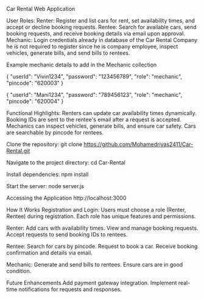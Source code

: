Car Rental Web Application

User Roles:
Renter: Register and list cars for rent, set availability times, and accept or decline booking requests.
Rentee: Search for available cars, send booking requests, and receive booking details via email upon approval.
Mechanic: Login credentials already in database of the Car Rental Company he is not required to register since he is company employee, inspect vehicles, generate bills, and send bills to rentees.

Example mechanic details to add in the Mechanic collection

{
  "userId": "Vivin1234",
  "password": "123456789",
  "role": "mechanic",
  "pincode": "620003"
}

{
  "userId": "Mani1234",
  "password": "789456123",
  "role": "mechanic",
  "pincode": "620004"
}

Functional Highlights:
Renters can update car availability times dynamically.
Booking IDs are sent to the rentee's email after a request is accepted.
Mechanics can inspect vehicles, generate bills, and ensure car safety.
Cars are searchable by pincode for rentees.

Clone the repository:
git clone https://github.com/Mohamedriyas2411/Car-Rental.git

Navigate to the project directory:
cd Car-Rental

Install dependencies:
npm install

Start the server:
node server.js

Accessing the Application
http://localhost:3000

How It Works
Registration and Login:
Users must choose a role (Renter, Rentee) during registration.
Each role has unique features and permissions.

Renter:
Add cars with availability times.
View and manage booking requests.
Accept requests to send booking IDs to rentees.

Rentee:
Search for cars by pincode.
Request to book a car.
Receive booking confirmation and details via email.

Mechanic:
Generate and send bills to rentees.
Ensure cars are in good condition.

Future Enhancements
Add payment gateway integration.
Implement real-time notifications for requests and responses.

